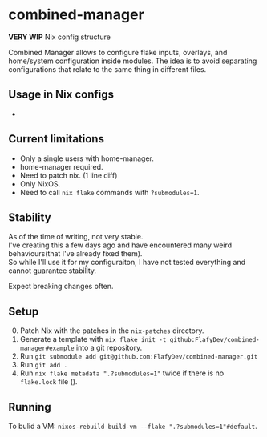 # combined-manager
**VERY WIP** Nix config structure

Combined Manager allows to configure flake inputs, overlays, and home/system configuration inside modules.
The idea is to avoid separating configurations that relate to the same thing in different files.

## Usage in Nix configs
- 

## Current limitations
- Only a single users with home-manager.
- home-manager required.
- Need to patch nix. (1 line diff)
- Only NixOS.
- Need to call `nix flake` commands with `?submodules=1`.

## Stability
As of the time of writing, not very stable.  
I've creating this a few days ago and have encountered many weird behaviours(that I've already fixed them).  
So while I'll use it for my configuraiton, I have not tested everything and cannot guarantee stability.  

Expect breaking changes often.

## Setup
0. Patch Nix with the patches in the `nix-patches` directory.
1. Generate a template with `nix flake init -t github:FlafyDev/combined-manager#example` into a git repository.
2. Run `git submodule add git@github.com:FlafyDev/combined-manager.git`
3. Run `git add .`
4. Run `nix flake metadata ".?submodules=1"` twice if there is no `flake.lock` file ().

## Running
To bulid a VM: `nixos-rebuild build-vm --flake ".?submodules=1"#default`.
